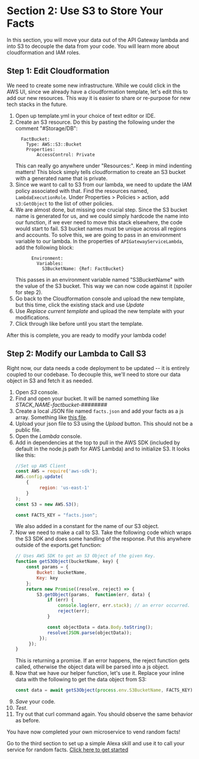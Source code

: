 # Section 2: Use S3 to Store Your Facts

In this section, you will move your data out of the API Gateway lambda and into S3 to decouple the data from your code. You will learn more about cloudformation and IAM roles.

## Step 1: Edit Cloudformation

We need to create some new infrastructure. While we could click in the AWS UI, since we already have a cloudformation template, let's edit this to add our new resources. This way it is easier to share or re-purpose for new tech stacks in the future.

1. Open up template.yml in your choice of text editor or IDE. 
2. Create an S3 resource. Do this by pasting the following under the comment "#Storage/DB":
    ```
      FactBucket:
        Type: AWS::S3::Bucket
        Properties:
            AccessControl: Private
    ```
    This can really go anywhere under "Resources:". Keep in mind indenting matters! This block simply tells cloudformation to create an S3 bucket with a generated name that is private. 
3. Since we want to call to S3 from our lambda, we need to update the IAM policy associated with that. Find the resources named, `LambdaExecutionRole`. Under Properties > Policies > action, add `s3:GetObject` to the list of other policies. 
4. We are almost done, but missing one crucial step. Since the S3 bucket name is generated for us, and we could simply hardcode the name into our function, if we ever need to move this stack elsewhere, the code would start to fail. S3 bucket names must be unique across all regions and accounts. To solve this, we are going to pass in an environment variable to our lambda. In the properties of `APIGatewayServiceLambda`, add the following block:
    ```
          Environment:
            Variables:
              S3BucketName: {Ref: FactBucket}
    ```
    This passes in an environment variable named "S3BucketName" with the value of the S3 bucket. This way we can now code against it (spoiler for step 2).
5. Go back to the Cloudformation console and upload the new template, but this time, click the existing stack and use *Update*
6. Use *Replace current template* and upload the new template with your modifications.
7. Click through like before until you start the template.

After this is complete, you are ready to modify your lambda code!

## Step 2: Modify our Lambda to Call S3

Right now, our data needs a code deployment to be updated -- it is entirely coupled to our codebase. To decouple this, we'll need to store our data object in S3 and fetch it as needed.

1. Open *S3* console.
2. Find and open your bucket. It will be named something like *STACK_NAME-factbucket-########* 
3. Create a local JSON file named `facts.json` and add your facts as a js array. Something like [this file](../Final/Fact-Service/facts.json).
4. Upload your json file to S3 using the *Upload* button. This should not be a public file.
5. Open the *Lambda* console.
6. Add in dependencies at the top to pull in the AWS SDK (included by default in the node.js path for AWS Lambda) and to initialize S3. It looks like this:
    ```javascript
    //Set up AWS Client
    const AWS = require('aws-sdk');
    AWS.config.update(
        {
             region: 'us-east-1'
        }
    );
    const S3 = new AWS.S3();

    const FACTS_KEY = "facts.json";
    ```
    We also added in a constant for the name of our S3 object. 
7. Now we need to make a call to S3. Take the following code which wraps the S3 SDK and does some handling of the response. Put this anywhere outside of the exports.get function:
    ```javascript
    // Uses AWS SDK to get an S3 Object of the given Key.
    function getS3Object(bucketName, key) {
        const params = {
            Bucket: bucketName,
            Key: key
        };
        return new Promise((resolve, reject) => {
            S3.getObject(params,  function(err, data) {
                if (err) {
                    console.log(err, err.stack); // an error occurred. Let's log it.
                    reject(err);
                }

                const objectData = data.Body.toString();
                resolve(JSON.parse(objectData));
             });
         });
    }
    ```
    This is returning a promise. If an error happens, the reject function gets called, otherwise the object data will be parsed into a js object.
8. Now that we have our helper function, let's use it. Replace your inline data with the following to get the data object from S3:
    ```javascript
    const data = await getS3Object(process.env.S3BucketName, FACTS_KEY);
    ```
9. *Save* your code.
10. *Test*.
11. Try out that curl command again. You should observe the same behavior as before.

You have now completed your own microservice to vend random facts!

Go to the third section to set up a simple Alexa skill and use it to call your service for random facts. [Click here to get started](../Section3)
